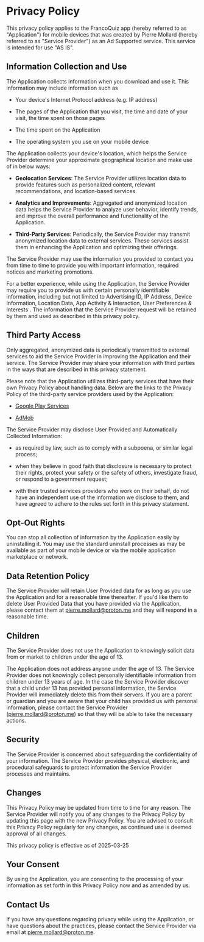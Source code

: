 # Privacy Policy

This privacy policy applies to the FrancoQuiz app (hereby referred to as "Application") for mobile devices that was created by Pierre Mollard (hereby referred to as "Service Provider") as an Ad Supported service. This service is intended for use "AS IS".


## Information Collection and Use

The Application collects information when you download and use it. This information may include information such as

- Your device's Internet Protocol address (e.g. IP address)

- The pages of the Application that you visit, the time and date of your visit, the time spent on those pages

- The time spent on the Application

- The operating system you use on your mobile device


The Application collects your device's location, which helps the Service Provider determine your approximate geographical location and make use of in below ways:

- **Geolocation Services**: The Service Provider utilizes location data to provide features such as personalized content, relevant recommendations, and location-based services.

- **Analytics and Improvements**: Aggregated and anonymized location data helps the Service Provider to analyze user behavior, identify trends, and improve the overall performance and functionality of the Application.

- **Third-Party Services**: Periodically, the Service Provider may transmit anonymized location data to external services. These services assist them in enhancing the Application and optimizing their offerings.


The Service Provider may use the information you provided to contact you from time to time to provide you with important information, required notices and marketing promotions.


For a better experience, while using the Application, the Service Provider may require you to provide us with certain personally identifiable information, including but not limited to Advertising ID, IP Address, Device Information, Location Data, App Activity & Interaction, User Preferences & Interests . The information that the Service Provider request will be retained by them and used as described in this privacy policy.


## Third Party Access

Only aggregated, anonymized data is periodically transmitted to external services to aid the Service Provider in improving the Application and their service. The Service Provider may share your information with third parties in the ways that are described in this privacy statement.


Please note that the Application utilizes third-party services that have their own Privacy Policy about handling data. Below are the links to the Privacy Policy of the third-party service providers used by the Application:

- [Google Play Services](https://policies.google.com/privacy)

- [AdMob](https://support.google.com/admob/answer/6128543)


The Service Provider may disclose User Provided and Automatically Collected Information:

- as required by law, such as to comply with a subpoena, or similar legal process;

- when they believe in good faith that disclosure is necessary to protect their rights, protect your safety or the safety of others, investigate fraud, or respond to a government request;

- with their trusted services providers who work on their behalf, do not have an independent use of the information we disclose to them, and have agreed to adhere to the rules set forth in this privacy statement.


## Opt-Out Rights

You can stop all collection of information by the Application easily by uninstalling it. You may use the standard uninstall processes as may be available as part of your mobile device or via the mobile application marketplace or network.


## Data Retention Policy

The Service Provider will retain User Provided data for as long as you use the Application and for a reasonable time thereafter. If you'd like them to delete User Provided Data that you have provided via the Application, please contact them at pierre.mollard@proton.me and they will respond in a reasonable time.


## Children

The Service Provider does not use the Application to knowingly solicit data from or market to children under the age of 13.


The Application does not address anyone under the age of 13. The Service Provider does not knowingly collect personally identifiable information from children under 13 years of age. In the case the Service Provider discover that a child under 13 has provided personal information, the Service Provider will immediately delete this from their servers. If you are a parent or guardian and you are aware that your child has provided us with personal information, please contact the Service Provider (pierre.mollard@proton.me) so that they will be able to take the necessary actions.


## Security

The Service Provider is concerned about safeguarding the confidentiality of your information. The Service Provider provides physical, electronic, and procedural safeguards to protect information the Service Provider processes and maintains.


## Changes

This Privacy Policy may be updated from time to time for any reason. The Service Provider will notify you of any changes to the Privacy Policy by updating this page with the new Privacy Policy. You are advised to consult this Privacy Policy regularly for any changes, as continued use is deemed approval of all changes.


This privacy policy is effective as of 2025-03-25


## Your Consent

By using the Application, you are consenting to the processing of your information as set forth in this Privacy Policy now and as amended by us.


## Contact Us

If you have any questions regarding privacy while using the Application, or have questions about the practices, please contact the Service Provider via email at pierre.mollard@proton.me.